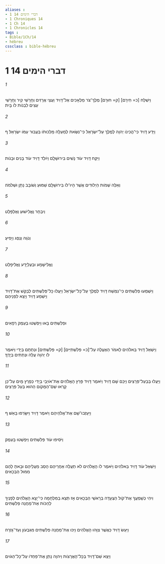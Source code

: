 ```yaml
---
aliases : 
- 1 דברי הימים 14
- 1 Chroniques 14
- 1 Ch 14
- 1 Chronicles 14
tags : 
- Bible/1Ch/14
- hébreu
cssclass : bible-hébreu
---
```


# 1 דברי הימים 14

###### 1
וַיִּשְׁלַח [כ= חִירָם] [ק= חוּרָם] מֶלֶךְ־צֹר מַלְאָכִים אֶל־דָּוִיד וַעֲצֵי אֲרָזִים וְחָרָשֵׁי קִיר וְחָרָשֵׁי עֵצִים לִבְנֹות לֹו בָּיִת׃
###### 2
וַיֵּדַע דָּוִיד כִּי־הֱכִינֹו יְהוָה לְמֶלֶךְ עַל־יִשְׂרָאֵל כִּי־נִשֵּׂאת לְמַעְלָה מַלְכוּתֹו בַּעֲבוּר עַמֹּו יִשְׂרָאֵל׃ ף
###### 3
וַיִּקַּח דָּוִיד עֹוד נָשִׁים בִּירוּשָׁלִָם וַיֹּולֶד דָּוִיד עֹוד בָּנִים וּבָנֹות׃
###### 4
וְאֵלֶּה שְׁמֹות הַיְלוּדִים אֲשֶׁר הָיוּ־לֹו בִּירוּשָׁלִָם שַׁמּוּעַ וְשֹׁובָב נָתָן וּשְׁלֹמֹה׃
###### 5
וְיִבְחָר וֶאֱלִישׁוּעַ וְאֶלְפָּלֶט׃
###### 6
וְנֹגַהּ וְנֶפֶג וְיָפִיעַ׃
###### 7
וֶאֱלִישָׁמָע וּבְעֶלְיָדָע וֶאֱלִיפָלֶט׃
###### 8
וַיִּשְׁמְעוּ פְלִשְׁתִּים כִּי־נִמְשַׁח דָּוִיד לְמֶלֶךְ עַל־כָּל־יִשְׂרָאֵל וַיַּעֲלוּ כָל־פְּלִשְׁתִּים לְבַקֵּשׁ אֶת־דָּוִיד וַיִּשְׁמַע דָּוִיד וַיֵּצֵא לִפְנֵיהֶם׃
###### 9
וּפְלִשְׁתִּים בָּאוּ וַיִּפְשְׁטוּ בְּעֵמֶק רְפָאִים׃
###### 10
וַיִּשְׁאַל דָּוִיד בֵּאלֹהִים לֵאמֹר הַאֶעֱלֶה עַל־[כ= פְּלִשְׁתִּיִּים] [ק= פְּלִשְׁתִּים] וּנְתַתָּם בְּיָדִי וַיֹּאמֶר לֹו יְהוָה עֲלֵה וּנְתַתִּים בְּיָדֶךָ׃
###### 11
וַיַּעֲלוּ בְּבַעַל־פְּרָצִים וַיַּכֵּם שָׁם דָּוִיד וַיֹּאמֶר דָּוִיד פָּרַץ הָאֱלֹהִים אֶת־אֹויְבַי בְּיָדִי כְּפֶרֶץ מָיִם עַל־כֵּן קָרְאוּ שֵׁם־הַמָּקֹום הַהוּא בַּעַל פְּרָצִים׃
###### 12
וַיַּעַזְבוּ־שָׁם אֶת־אֱלֹהֵיהֶם וַיֹּאמֶר דָּוִיד וַיִּשָּׂרְפוּ בָּאֵשׁ׃ ף
###### 13
וַיֹּסִיפוּ עֹוד פְּלִשְׁתִּים וַיִּפְשְׁטוּ בָּעֵמֶק׃
###### 14
וַיִּשְׁאַל עֹוד דָּוִיד בֵּאלֹהִים וַיֹּאמֶר לֹו הָאֱלֹהִים לֹא תַעֲלֶה אַחֲרֵיהֶם הָסֵב מֵעֲלֵיהֶם וּבָאתָ לָהֶם מִמּוּל הַבְּכָאִים׃
###### 15
וִיהִי כְּשָׁמְעֲךָ אֶת־קֹול הַצְּעָדָה בְּרָאשֵׁי הַבְּכָאִים אָז תֵּצֵא בַמִּלְחָמָה כִּי־יָצָא הָאֱלֹהִים לְפָנֶיךָ לְהַכֹּות אֶת־מַחֲנֵה פְלִשְׁתִּים׃
###### 16
וַיַּעַשׂ דָּוִיד כַּאֲשֶׁר צִוָּהוּ הָאֱלֹהִים וַיַּכּוּ אֶת־מַחֲנֵה פְלִשְׁתִּים מִגִּבְעֹון וְעַד־גָּזְרָה׃
###### 17
וַיֵּצֵא שֵׁם־דָּוִיד בְּכָל־הָאֲרָצֹות וַיהוָה נָתַן אֶת־פַּחְדֹּו עַל־כָּל־הַגֹּויִם׃
